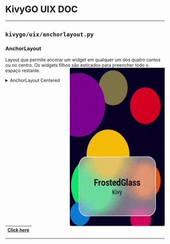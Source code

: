 # KivyGO UIX DOC
---

## `kivygo/uix/anchorlayout.py`
### AnchorLayout

Layout que permite ancorar um widget em qualquer um dos quatro cantos ou no centro. Os widgets filhos são esticados para preencher todo o espaço restante.
<img align="right" width="300" height="500" src="../images_example/example_2.gif"/>

<details>
<summary>AnchorLayout Centered</summary>
<ul>
<img align="right" width="400" height="400" src="../images_example/example_2.gif"/>

```python
GridLayout:
    size_hint_y: None
    height: self.minimum_height

    canvas:
        Color:
            rgba: app.theme_cls.primary_color
        Rectangle:
            pos: self.pos
            size: self.size
```
</ul>
</details>

|[Click here](https://github.com/)|
|---|


---
